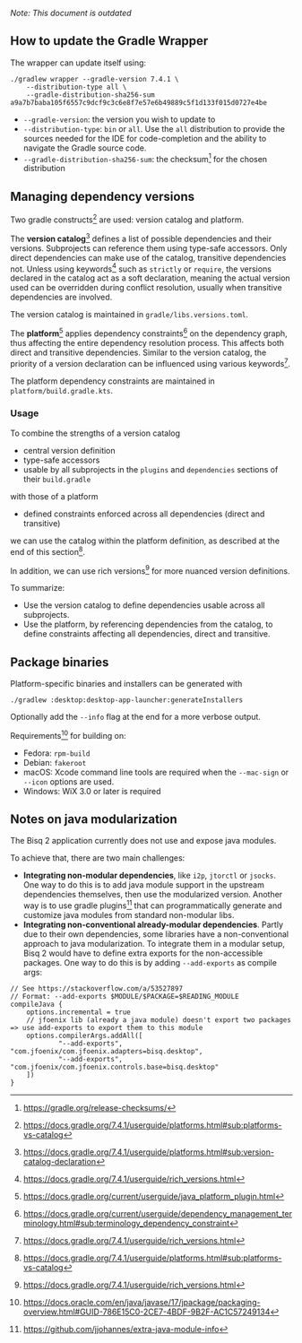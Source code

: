 _Note: This document is outdated_

## How to update the Gradle Wrapper

The wrapper can update itself using:

```
./gradlew wrapper --gradle-version 7.4.1 \
    --distribution-type all \
    --gradle-distribution-sha256-sum a9a7b7baba105f6557c9dcf9c3c6e8f7e57e6b49889c5f1d133f015d0727e4be
```

- `--gradle-version`: the version you wish to update to
- `--distribution-type`: `bin` or `all`. Use the `all` distribution to provide the sources needed for the IDE for
  code-completion and the ability to navigate the Gradle source code.
- `--gradle-distribution-sha256-sum`: the checksum[^1] for the chosen distribution

## Managing dependency versions

Two gradle constructs[^2] are used: version catalog and platform.

The **version catalog**[^3] defines a list of possible dependencies and their versions. Subprojects can reference them
using type-safe accessors. Only direct dependencies can make use of the catalog, transitive dependencies not. Unless
using keywords[^5] such as `strictly` or `require`, the versions declared in the catalog act as a soft declaration,
meaning the actual version used can be overridden during conflict resolution, usually when transitive dependencies are
involved.

The version catalog is maintained in `gradle/libs.versions.toml`.

The **platform**[^6] applies dependency constraints[^4] on the dependency graph, thus affecting the entire dependency
resolution process. This affects both direct and transitive dependencies. Similar to the version catalog, the priority
of a version declaration can be influenced using various keywords[^5].

The platform dependency constraints are maintained in `platform/build.gradle.kts`.

### Usage

To combine the strengths of a version catalog

- central version definition
- type-safe accessors
- usable by all subprojects in the `plugins` and `dependencies` sections of their `build.gradle`

with those of a platform

- defined constraints enforced across all dependencies (direct and transitive)

we can use the catalog within the platform definition, as described at the end of this section[^2].

In addition, we can use rich versions[^5] for more nuanced version definitions.

To summarize:
- Use the version catalog to define dependencies usable across all subprojects.
- Use the platform, by referencing dependencies from the catalog, to define constraints affecting all dependencies,
  direct and transitive.

## Package binaries

Platform-specific binaries and installers can be generated with

```
./gradlew :desktop:desktop-app-launcher:generateInstallers
```

Optionally add the `--info` flag at the end for a more verbose output.

Requirements[^7] for building on:
- Fedora: `rpm-build`
- Debian: `fakeroot`
- macOS: Xcode command line tools are required when the `--mac-sign` or `--icon` options are used.
- Windows: WiX 3.0 or later is required

## Notes on java modularization

The Bisq 2 application currently does not use and expose java modules.

To achieve that, there are two main challenges:
- **Integrating non-modular dependencies**, like `i2p`, `jtorctl` or `jsocks`. One way to do this is to add java module
  support in the upstream dependencies themselves, then use the modularized version. Another way is to use gradle
  plugins[^8] that can programmatically generate and customize java modules from standard non-modular libs.
- **Integrating non-conventional already-modular dependencies**. Partly due to their own dependencies,
  some libraries have a non-conventional approach to java modularization. To integrate them in a modular setup, Bisq 2
  would have to define extra exports for the non-accessible packages. One way to do this is by adding `--add-exports` as
  compile args:

```
// See https://stackoverflow.com/a/53527897
// Format: --add-exports $MODULE/$PACKAGE=$READING_MODULE
compileJava {
    options.incremental = true
    // jfoenix lib (already a java module) doesn't export two packages => use add-exports to export them to this module
    options.compilerArgs.addAll([
            "--add-exports", "com.jfoenix/com.jfoenix.adapters=bisq.desktop",
            "--add-exports", "com.jfoenix/com.jfoenix.controls.base=bisq.desktop"
    ])
}
```

[^1]: https://gradle.org/release-checksums/
[^2]: https://docs.gradle.org/7.4.1/userguide/platforms.html#sub:platforms-vs-catalog
[^3]: https://docs.gradle.org/7.4.1/userguide/platforms.html#sub:version-catalog-declaration
[^4]: https://docs.gradle.org/current/userguide/dependency_management_terminology.html#sub:terminology_dependency_constraint
[^5]: https://docs.gradle.org/7.4.1/userguide/rich_versions.html
[^6]: https://docs.gradle.org/current/userguide/java_platform_plugin.html
[^7]: https://docs.oracle.com/en/java/javase/17/jpackage/packaging-overview.html#GUID-786E15C0-2CE7-4BDF-9B2F-AC1C57249134
[^8]: https://github.com/jjohannes/extra-java-module-info